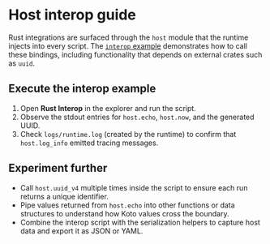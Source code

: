 # Host interop guide

Rust integrations are surfaced through the `host` module that the runtime injects into every script. The [`interop` example](../../examples/interop/docs.md) demonstrates how to call these bindings, including functionality that depends on external crates such as `uuid`.

## Execute the interop example
1. Open **Rust Interop** in the explorer and run the script.
2. Observe the stdout entries for `host.echo`, `host.now`, and the generated UUID.
3. Check `logs/runtime.log` (created by the runtime) to confirm that `host.log_info` emitted tracing messages.

## Experiment further
- Call `host.uuid_v4` multiple times inside the script to ensure each run returns a unique identifier.
- Pipe values returned from `host.echo` into other functions or data structures to understand how Koto values cross the boundary.
- Combine the interop script with the serialization helpers to capture host data and export it as JSON or YAML.
